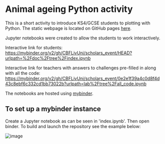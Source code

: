 # Animal ageing Python activity

This is a short activity to introduce KS4/GCSE students to plotting with Python. The static webpage is located on GitHub pages [here](https://cbflivuni.github.io/scholars_event/animal_ageing.html). 

Jupyter notebooks were created to allow the students to work interactively.

Interactive link for students:
https://mybinder.org/v2/gh/CBFLivUni/scholars_event/HEAD?urlpath=%2Fdoc%2Ftree%2Findex.ipynb
 
Interactive link for teachers with answers to challenges pre-filled in along with all the code:
https://mybinder.org/v2/gh/CBFLivUni/scholars_event/0e2e1f39a4c0d8f4d43c8ebf6c332cd1bb73022b?urlpath=lab%2Ftree%2Fall_code.ipynb

The notebooks are hosted using [mybinder](https://mybinder.org/).

## To set up a mybinder instance

Create a Jupyter notebook as can be seen in 'index.ipynb'. Then open binder. To build and launch the repository see the example below:

![image](https://github.com/CBFLivUni/scholars_event/blob/main/images/binder_example.png)
 
